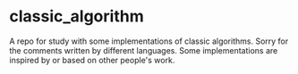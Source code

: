 # classic_algorithm
A repo for study with some implementations of classic algorithms. Sorry for the comments written by different languages. Some implementations are inspired by or based on other people's work.
